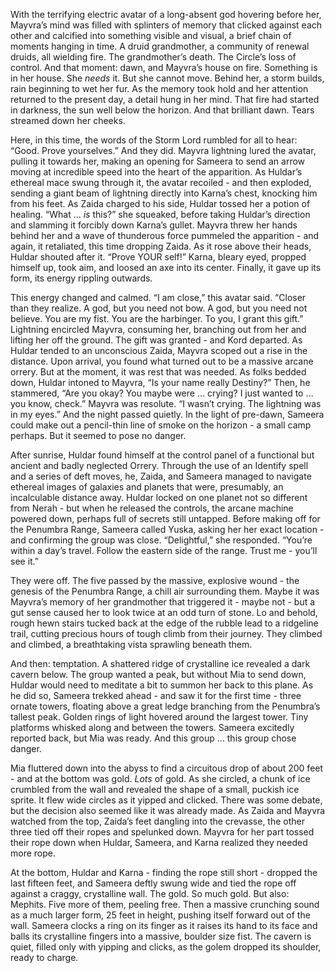 With the terrifying electric avatar of a long-absent god hovering before her, Mayvra’s mind was filled with splinters of memory that clicked against each other and calcified into something visible and visual, a brief chain of moments hanging in time. A druid grandmother, a community of renewal druids, all wielding fire. The grandmother’s death. The Circle’s loss of control. And that moment: dawn, and Mayvra’s house on fire. Something is in her house. She *needs* it. But she cannot move. Behind her, a storm builds, rain beginning to wet her fur. As the memory took hold and her attention returned to the present day, a detail hung in her mind. That fire had started in darkness, the sun well below the horizon. And that brilliant dawn. Tears streamed down her cheeks.

Here, in this time, the words of the Storm Lord rumbled for all to hear: “Good. Prove yourselves.” And they did. Mayvra lightning lured the avatar, pulling it towards her, making an opening for Sameera to send an arrow moving at incredible speed into the heart of the apparition. As Huldar’s ethereal mace swung through it, the avatar recoiled - and then exploded, sending a giant beam of lightning directly into Karna’s chest, knocking him from his feet. As Zaida charged to his side, Huldar tossed her a potion of healing. “What … *is* this?” she squeaked, before taking Huldar’s direction and slamming it forcibly down Karna’s gullet. Mayvra threw her hands behind her and a wave of thunderous force pummeled the apparition - and again, it retaliated, this time dropping Zaida. As it rose above their heads, Huldar shouted after it. “Prove YOUR self!” Karna, bleary eyed, propped himself up, took aim, and loosed an axe into its center. Finally, it gave up its form, its energy rippling outwards.

This energy changed and calmed. “I am close,” this avatar said. “Closer than they realize. A god, but you need not bow. A god, but you need not believe. You are my fist. You are the harbinger. To you, I grant this gift.” Lightning encircled Mayvra, consuming her, branching out from her and lifting her off the ground. The gift was granted - and Kord departed. As Huldar tended to an unconscious Zaida, Mayvra scoped out a rise in the distance. Upon arrival, you found what turned out to be a massive arcane orrery. But at the moment, it was rest that was needed. As folks bedded down, Huldar intoned to Mayvra, “Is your name really Destiny?” Then, he stammered, “Are you okay? You maybe were … crying? I just wanted to … you know, check.” Mayvra was resolute. “I wasn’t crying. The lightning was in my eyes.” And the night passed quietly. In the light of pre-dawn, Sameera could make out a pencil-thin line of smoke on the horizon - a small camp perhaps. But it seemed to pose no danger.

After sunrise, Huldar found himself at the control panel of a functional but ancient and badly neglected Orrery. Through the use of an Identify spell and a series of deft moves, he, Zaida, and Sameera managed to navigate ethereal images of galaxies and planets that were, presumably, an incalculable distance away. Huldar locked on one planet not so different from Nerah - but when he released the controls, the arcane machine powered down, perhaps full of secrets still untapped. Before making off for the Penumbra Range, Sameera called Yuska, asking her her exact location - and confirming the group was close. “Delightful,” she responded. “You’re within a day’s travel. Follow the eastern side of the range. Trust me - you’ll see it.”

They were off. The five passed by the massive, explosive wound - the genesis of the Penumbra Range, a chill air surrounding them. Maybe it was Mayvra’s memory of her grandmother that triggered it - maybe not - but a gut sense caused her to look twice at an odd turn of stone. Lo and behold, rough hewn stairs tucked back at the edge of the rubble lead to a ridgeline trail, cutting precious hours of tough climb from their journey. They climbed and climbed, a breathtaking vista sprawling beneath them.

And then: temptation. A shattered ridge of crystalline ice revealed a dark cavern below. The group wanted a peak, but without Mia to send down, Huldar would need to meditate a bit to summon her back to this plane. As he did so, Sameera trekked ahead - and saw it for the first time - three ornate towers, floating above a great ledge branching from the Penumbra’s tallest peak. Golden rings of light hovered around the largest tower. Tiny platforms whisked along and between the towers. Sameera excitedly reported back, but Mia was ready. And this group … this group chose danger.

Mia fluttered down into the abyss to find a circuitous drop of about 200 feet - and at the bottom was gold. *Lots* of gold. As she circled, a chunk of ice crumbled from the wall and revealed the shape of a small, puckish ice sprite. It flew wide circles as it yipped and clicked. There was some debate, but the decision also seemed like it was already made. As Zaida and Mayvra watched from the top, Zaida’s feet dangling into the crevasse, the other three tied off their ropes and spelunked down. Mayvra for her part tossed their rope down when Huldar, Sameera, and Karna realized they needed more rope.

At the bottom, Huldar and Karna - finding the rope still short - dropped the last fifteen feet, and Sameera deftly swung wide and tied the rope off against a craggy, crystalline wall. The gold. So much gold. But also: Mephits. Five more of them, peeling free. Then a massive crunching sound as a much larger form, 25 feet in height, pushing itself forward out of the wall. Sameera clocks a ring on its finger as it raises its hand to its face and balls its crystalline fingers into a massive, boulder size fist. The cavern is quiet, filled only with yipping and clicks, as the golem dropped its shoulder, ready to charge.

